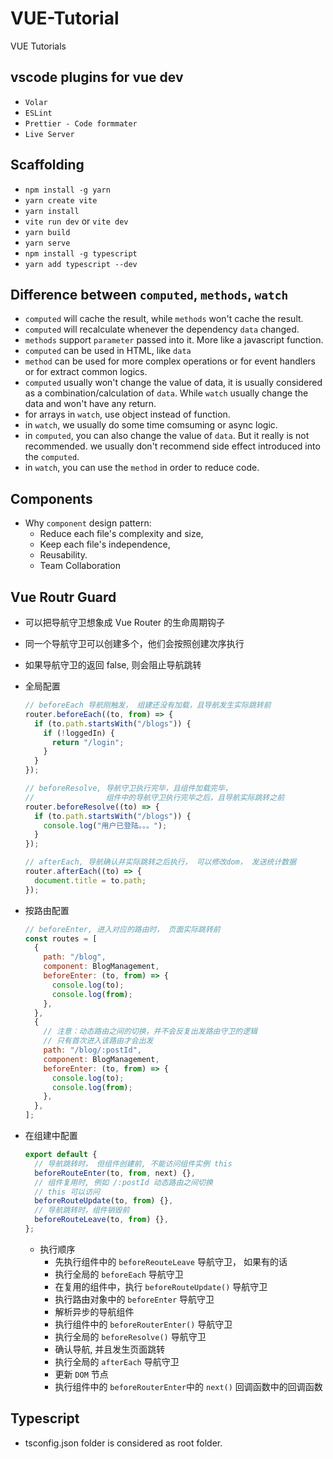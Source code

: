 # VUE-Tutorial

VUE Tutorials

## vscode plugins for vue dev

- `Volar`
- `ESLint`
- `Prettier - Code formmater`
- `Live Server`

## Scaffolding

- `npm install -g yarn`
- `yarn create vite`
- `yarn install`
- `vite run dev` or `vite dev`
- `yarn build`
- `yarn serve`
- `npm install -g typescript`
- `yarn add typescript --dev`

## Difference between `computed`, `methods`, `watch`

- `computed` will cache the result, while `methods` won't cache the result.
- `computed` will recalculate whenever the dependency `data` changed.
- `methods` support `parameter` passed into it. More like a javascript function.
- `computed` can be used in HTML, like `data`
- `method` can be used for more complex operations or for event handlers or for extract common logics.
- `computed` usually won't change the value of data, it is usually considered as a combination/calculation of `data`. While `watch` usually change the data and won't have any return.
- for arrays in `watch`, use object instead of function.
- in `watch`, we usually do some time comsuming or async logic.
- in `computed`, you can also change the value of `data`. But it really is not recommended. we usually don't recommend side effect introduced into the `computed`.
- in `watch`, you can use the `method` in order to reduce code.

## Components

- Why `component` design pattern:
  - Reduce each file's complexity and size,
  - Keep each file's independence,
  - Reusability.
  - Team Collaboration

## Vue Routr Guard

- 可以把导航守卫想象成 Vue Router 的生命周期钩子
- 同一个导航守卫可以创建多个，他们会按照创建次序执行
- 如果导航守卫的返回 false, 则会阻止导航跳转
- 全局配置

  ```js
  // beforeEach 导航刚触发， 组建还没有加载，且导航发生实际跳转前
  router.beforeEach((to, from) => {
    if (to.path.startsWith("/blogs")) {
      if (!loggedIn) {
        return "/login";
      }
    }
  });

  // beforeResolve, 导航守卫执行完毕，且组件加载完毕，
  //                组件中的导航守卫执行完毕之后，且导航实际跳转之前
  router.beforeResolve((to) => {
    if (to.path.startsWith("/blogs")) {
      console.log("用户已登陆。。。");
    }
  });

  // afterEach, 导航确认并实际跳转之后执行， 可以修改dom， 发送统计数据
  router.afterEach((to) => {
    document.title = to.path;
  });
  ```

- 按路由配置

  ```js
  // beforeEnter, 进入对应的路由时， 页面实际跳转前
  const routes = [
    {
      path: "/blog",
      component: BlogManagement,
      beforeEnter: (to, from) => {
        console.log(to);
        console.log(from);
      },
    },
    {
      // 注意：动态路由之间的切换，并不会反复出发路由守卫的逻辑
      // 只有首次进入该路由才会出发
      path: "/blog/:postId",
      component: BlogManagement,
      beforeEnter: (to, from) => {
        console.log(to);
        console.log(from);
      },
    },
  ];
  ```

- 在组建中配置

  ```js
  export default {
    // 导航跳转时， 但组件创建前, 不能访问组件实例 this
    beforeRouteEnter(to, from, next) {},
    // 组件复用时, 例如 /:postId 动态路由之间切换
    // this 可以访问
    beforeRouteUpdate(to, from) {},
    // 导航跳转时，组件销毁前
    beforeRouteLeave(to, from) {},
  };
  ```

  - 执行顺序
    - 先执行组件中的 `beforeReouteLeave` 导航守卫， 如果有的话
    - 执行全局的 `beforeEach` 导航守卫
    - 在复用的组件中，执行 `beforeRouteUpdate()` 导航守卫
    - 执行路由对象中的 `beforeEnter` 导航守卫
    - 解析异步的导航组件
    - 执行组件中的 `beforeRouterEnter()` 导航守卫
    - 执行全局的 `beforeResolve()` 导航守卫
    - 确认导航, 并且发生页面跳转
    - 执行全局的 `afterEach` 导航守卫
    - 更新 `DOM` 节点
    - 执行组件中的 `beforeRouterEnter`中的 `next()` 回调函数中的回调函数

## Typescript

- tsconfig.json folder is considered as root folder.
